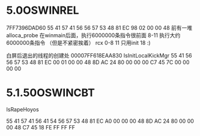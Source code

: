# 5.0OSWINREL

7FF7396DAD60
55 41 57 41 56 56 57 53 48 81 EC 98 02 00 00 48
前有一堆alloca_probe
在winmain后面，执行6000000条指令很前面
8-11 执行大约6000000条指令 （但是不紧密挨着）
rcx 0-8 11
只用init 18 :)

白屏后退出的线程的创建处
00007FF618EAA830
IsInitLocalKickMgr
55 41 56 56 57 53 48 81 EC 00 01 00 00 48 8D AC 24 80 00 00 00 C7 45 7C 00 00 00 00

# 5.1.50OSWINCBT  

IsRapeHoyos

55 41 57 41 56 41 54 56 57 53 48 81 EC A0 00 00 00 48 8D AC 24 80 00 00 00 48 C7 45 18 FE FF FF FF